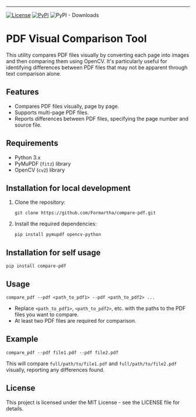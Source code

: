 ------

[![License](https://img.shields.io/badge/License-MIT-blue.svg)](https://github.com/Formartha/compare-pdf/blob/main/LICENSE)
[![PyPI](https://img.shields.io/pypi/v/compare-pdf)](https://pypi.org/project/compare-pdf)
![PyPI - Downloads](https://img.shields.io/pypi/dm/compare-pdf)

PDF Visual Comparison Tool
==========================
This utility compares PDF files visually by converting each page into images and then comparing them using OpenCV.
It's particularly useful for identifying differences between PDF files that may not be apparent through text comparison alone.

Features
--------
*   Compares PDF files visually, page by page.
*   Supports multi-page PDF files.
*   Reports differences between PDF files, specifying the page number and source file.

Requirements
------------
*   Python 3.x
*   PyMuPDF (`fitz`) library
*   OpenCV (`cv2`) library

Installation for local development
------------
1.  Clone the repository:
    
    `git clone https://github.com/Formartha/compare-pdf.git`
    

2.  Install the required dependencies:
    
    `pip install pymupdf opencv-python`
    

Installation for self usage
------------
`pip install compare-pdf`

Usage
-----

`compare_pdf --pdf <path_to_pdf1> --pdf <path_to_pdf2> ...`

*   Replace `<path_to_pdf1>`, `<path_to_pdf2>`, etc. with the paths to the PDF files you want to compare.
*   At least two PDF files are required for comparison.

Example
-------
`compare_pdf --pdf file1.pdf --pdf file2.pdf`

This will compare `full/path/to/file1.pdf` and `full/path/to/file2.pdf` visually, reporting any differences found.

License
-------
This project is licensed under the MIT License - see the LICENSE file for details.


